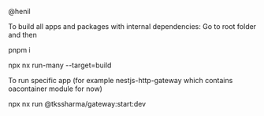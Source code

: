@henil

To build all apps and packages with internal dependencies:
Go to root folder and then

pnpm i

npx nx run-many --target=build

To run specific app (for example nestjs-http-gateway which contains oacontainer module for now)

npx nx run @tkssharma/gateway:start:dev 
